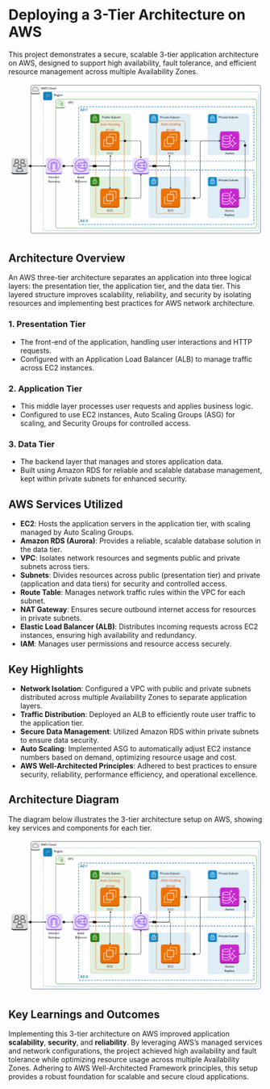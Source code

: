 # Deploying a 3-Tier Architecture on AWS

This project demonstrates a secure, scalable 3-tier application architecture on AWS, designed to support high availability, fault tolerance, and efficient resource management across multiple Availability Zones.

![Architecture Diagram](https://github.com/Dom7k/AWS-3-Tier-Arhitecture/blob/main/3-Tier%20Architecture%20diagram.gif)

## Architecture Overview

An AWS three-tier architecture separates an application into three logical layers: the presentation tier, the application tier, and the data tier. This layered structure improves scalability, reliability, and security by isolating resources and implementing best practices for AWS network architecture.

### 1. Presentation Tier
- The front-end of the application, handling user interactions and HTTP requests.
- Configured with an Application Load Balancer (ALB) to manage traffic across EC2 instances.

### 2. Application Tier
- This middle layer processes user requests and applies business logic.
- Configured to use EC2 instances, Auto Scaling Groups (ASG) for scaling, and Security Groups for controlled access.

### 3. Data Tier
- The backend layer that manages and stores application data.
- Built using Amazon RDS for reliable and scalable database management, kept within private subnets for enhanced security.

## AWS Services Utilized

- **EC2**: Hosts the application servers in the application tier, with scaling managed by Auto Scaling Groups.
- **Amazon RDS (Aurora)**: Provides a reliable, scalable database solution in the data tier.
- **VPC**: Isolates network resources and segments public and private subnets across tiers.
- **Subnets**: Divides resources across public (presentation tier) and private (application and data tiers) for security and controlled access.
- **Route Table**: Manages network traffic rules within the VPC for each subnet.
- **NAT Gateway**: Ensures secure outbound internet access for resources in private subnets.
- **Elastic Load Balancer (ALB)**: Distributes incoming requests across EC2 instances, ensuring high availability and redundancy.
- **IAM**: Manages user permissions and resource access securely.

## Key Highlights

- **Network Isolation**: Configured a VPC with public and private subnets distributed across multiple Availability Zones to separate application layers.
- **Traffic Distribution**: Deployed an ALB to efficiently route user traffic to the application tier.
- **Secure Data Management**: Utilized Amazon RDS within private subnets to ensure data security.
- **Auto Scaling**: Implemented ASG to automatically adjust EC2 instance numbers based on demand, optimizing resource usage and cost.
- **AWS Well-Architected Principles**: Adhered to best practices to ensure security, reliability, performance efficiency, and operational excellence.

## Architecture Diagram

The diagram below illustrates the 3-tier architecture setup on AWS, showing key services and components for each tier.

![Architecture Diagram](https://github.com/Dom7k/AWS-3-Tier-Arhitecture/blob/main/3-Tier%20Architecture%20diagram.gif)

## Key Learnings and Outcomes

Implementing this 3-tier architecture on AWS improved application **scalability**, **security**, and **reliability**. By leveraging AWS’s managed services and network configurations, the project achieved high availability and fault tolerance while optimizing resource usage across multiple Availability Zones. Adhering to AWS Well-Architected Framework principles, this setup provides a robust foundation for scalable and secure cloud applications.
